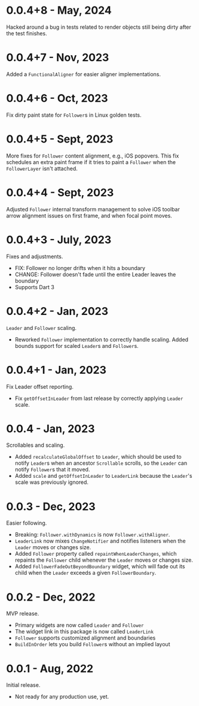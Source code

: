 # 0.0.4+8 - May, 2024
Hacked around a bug in tests related to render objects still being dirty after the test finishes.

# 0.0.4+7 - Nov, 2023
Added a `FunctionalAligner` for easier aligner implementations.

# 0.0.4+6 - Oct, 2023
Fix dirty paint state for `Follower`s in Linux golden tests.

# 0.0.4+5 - Sept, 2023
More fixes for `Follower` content alignment, e.g., iOS popovers. This fix schedules an extra paint frame if it tries to paint a `Follower` when the `FollowerLayer` isn't attached.

# 0.0.4+4 - Sept, 2023
Adjusted `Follower` internal transform management to solve iOS toolbar arrow alignment issues on
first frame, and when focal point moves.

# 0.0.4+3 - July, 2023
Fixes and adjustments.

 * FIX: Follower no longer drifts when it hits a boundary
 * CHANGE: Follower doesn't fade until the entire Leader leaves the boundary
 * Supports Dart 3

# 0.0.4+2 - Jan, 2023
`Leader` and `Follower` scaling.

 * Reworked `Follower` implementation to correctly handle scaling. Added bounds support for scaled `Leader`s and `Follower`s.

# 0.0.4+1 - Jan, 2023
Fix Leader offset reporting.

 * Fix `getOffsetInLeader` from last release by correctly applying `Leader` scale.

# 0.0.4 - Jan, 2023
Scrollables and scaling.

 * Added `recalculateGlobalOffset` to `Leader`, which should be used to notify `Leader`s when an ancestor `Scrollable` scrolls, so the `Leader` can notify `Follower`s that it moved.
 * Added `scale` and `getOffsetInLeader` to `LeaderLink` because the `Leader`'s scale was previously ignored.

# 0.0.3  - Dec, 2023
Easier following.

 * Breaking: `Follower.withDynamics` is now `Follower.withAligner`.
 * `LeaderLink` now mixes `ChangeNotifier` and notifies listeners when the `Leader` moves or changes size.
 * Added `Follower` property called `repaintWhenLeaderChanges`, which repaints the `Follower` child whenever the `Leader` moves or changes size.
 * Added `FollowerFadeOutBeyondBoundary` widget, which will fade out its child when the `Leader` exceeds a given `FollowerBoundary`.

# 0.0.2 - Dec, 2022
MVP release.

 * Primary widgets are now called `Leader` and `Follower`
 * The widget link in this package is now called `LeaderLink`
 * `Follower` supports customized alignment and boundaries
 * `BuildInOrder` lets you build `Follower`s without an implied layout

# 0.0.1 - Aug, 2022
Initial release.

 * Not ready for any production use, yet.